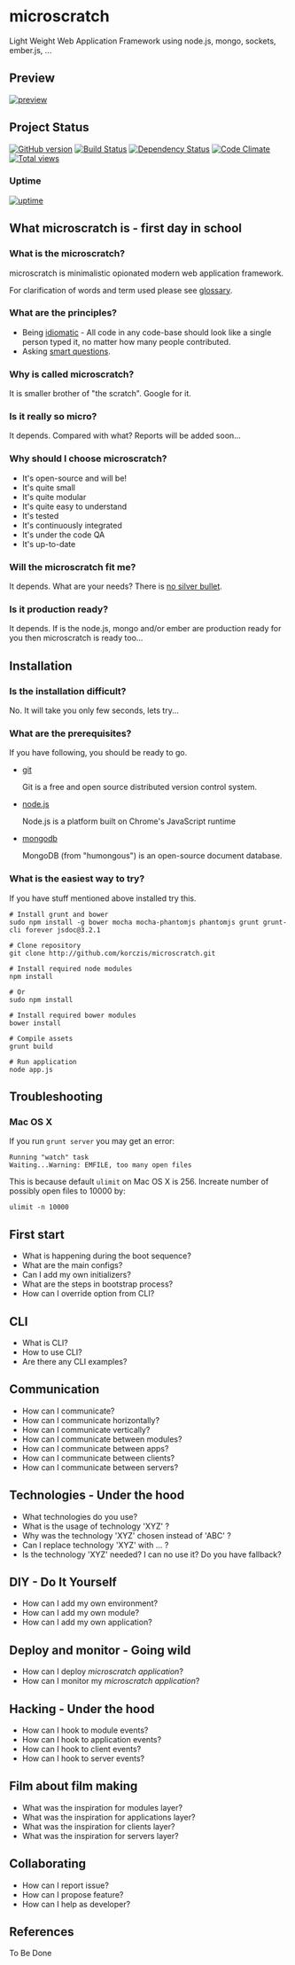 # microscratch

Light Weight Web Application Framework using node.js, mongo, sockets, ember.js, ...

## Preview

[![preview](http://imageshack.com/a/img835/476/y7u0.png)](http://microscratch.net)

## Project Status

[![GitHub version](https://badge.fury.io/gh/korczis%2Fmicroscratch.png)](http://badge.fury.io/gh/korczis%2Fmicroscratch)
[![Build Status](https://travis-ci.org/korczis/microscratch.png?branch=master)](https://travis-ci.org/korczis/microscratch)
[![Dependency Status](https://gemnasium.com/korczis/microscratch.png)](https://gemnasium.com/korczis/microscratch)
[![Code Climate](https://codeclimate.com/repos/52e679aee30ba05f9a01374c/badges/518ba5511bb96351aa4e/gpa.png)](https://codeclimate.com/repos/52e679aee30ba05f9a01374c/feed)
[![Total views](https://sourcegraph.com/api/repos/github.com/korczis/microscratch/counters/views.png)](https://sourcegraph.com/github.com/korczis/microscratch) 

### Uptime

[![uptime](https://share.pingdom.com/banners/f06c9d22)](http://stats.pingdom.com/49gq27kjt2mp/1103301)
## What microscratch is - first day in school

### What is the microscratch?

  microscratch is minimalistic opionated modern web application framework.
  
  For clarification of words and term used please see [glossary](https://github.com/korczis/microscratch/blob/master/GLOSSARY.md).

### What are the principles?

 * Being [idiomatic](https://github.com/rwaldron/idiomatic.js) - All code in any code-base should look like a single person typed it, no matter how many people contributed.
 * Asking [smart questions](http://www.catb.org/~esr/faqs/smart-questions.html).
   
### Why is called microscratch?

  It is smaller brother of "the scratch". Google for it.

### Is it really so micro?
   
  It depends. Compared with what? Reports will be added soon...

### Why should I choose microscratch?

  - It's open-source and will be!
  - It's quite small
  - It's quite modular
  - It's quite easy to understand
  - It's tested
  - It's continuously integrated
  - It's under the code QA
  - It's up-to-date
  
### Will the microscratch fit me?

  It depends. What are your needs? There is [no silver bullet](http://en.wikipedia.org/wiki/No_Silver_Bullet). 

### Is it production ready?

  It depends. If is the node.js, mongo and/or ember are production ready for you then microscratch is ready too...
  
## Installation

### Is the installation difficult?

  No. It will take you only few seconds, lets try...
  
### What are the prerequisites?

  If you have following, you should be ready to go.
  
  - [git](http://git-scm.com/)
    
    Git is a free and open source distributed version control system.

  - [node.js](http://nodejs.org/)

    Node.js is a platform built on Chrome's JavaScript runtime
    
  - [mongodb](http://www.mongodb.org/)
  
    MongoDB (from "humongous") is an open-source document database.
  
### What is the easiest way to try?

  If you have stuff mentioned above installed try this.
  
  ```
  # Install grunt and bower
  sudo npm install -g bower mocha mocha-phantomjs phantomjs grunt grunt-cli forever jsdoc@3.2.1
  
  # Clone repository
  git clone http://github.com/korczis/microscratch.git
  
  # Install required node modules
  npm install
  
  # Or
  sudo npm install
  
  # Install required bower modules
  bower install
  
  # Compile assets
  grunt build
  
  # Run application
  node app.js
  ```

## Troubleshooting

### Mac OS X

If you run `grunt server` you may get an error:

	Running "watch" task
	Waiting...Warning: EMFILE, too many open files

This is because default `ulimit` on Mac OS X is 256. Increate number of possibly open files to 10000 by:

	ulimit -n 10000

## First start

  - What is happening during the boot sequence?
  - What are the main configs?
  - Can I add my own initializers?
  - What are the steps in bootstrap process?
  - How can I override option from CLI?

## CLI

  - What is CLI?
  - How to use CLI?
  - Are there any CLI examples?

## Communication

- How can I communicate?
- How can I communicate horizontally?
- How can I communicate vertically?
- How can I communicate between modules?
- How can I communicate between apps?
- How can I communicate between clients?
- How can I communicate between servers?

## Technologies - Under the hood

- What technologies do you use?
- What is the usage of technology 'XYZ' ?
- Why was the technology 'XYZ' chosen instead of 'ABC' ?
- Can I replace technology 'XYZ' with ... ?
- Is the technology 'XYZ' needed? I can no use it? Do you have fallback?

## DIY - Do It Yourself 

- How can I add my own environment?
- How can I add my own module?
- How can I add my own application?

## Deploy and monitor - Going wild 
- How can I deploy *microscratch application*?
- How can I monitor my *microscratch application*?
 
## Hacking - Under the hood

- How can I hook to module events?
- How can I hook to application events?
- How can I hook to client events?
- How can I hook to server events?

## Film about film making

- What was the inspiration for modules layer?
- What was the inspiration for applications layer?
- What was the inspiration for clients layer?
- What was the inspiration for servers layer?

## Collaborating 

- How can I report issue?
- How can I propose feature?
- How can I help as developer?

## References
  
  To Be Done
